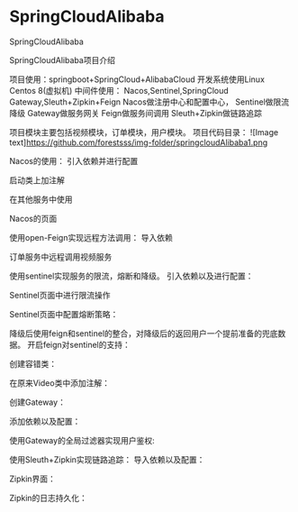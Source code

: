 # SpringCloudAlibaba
SpringCloudAlibaba

SpringCloudAlibaba项目介绍

项目使用：springboot+SpringCloud+AlibabaCloud
开发系统使用Linux Centos 8(虚拟机)
中间件使用：
Nacos,Sentinel,SpringCloud Gateway,Sleuth+Zipkin+Feign
Nacos做注册中心和配置中心，
Sentinel做限流降级
Gateway做服务网关
Feign做服务间调用
Sleuth+Zipkin做链路追踪

项目模块主要包括视频模块，订单模块，用户模块。
项目代码目录：
![Image text]https://github.com/forestsss/img-folder/springcloudAlibaba1.png


Nacos的使用：
引入依赖并进行配置



启动类上加注解

在其他服务中使用

Nacos的页面

使用open-Feign实现远程方法调用：
导入依赖


订单服务中远程调用视频服务

使用sentinel实现服务的限流，熔断和降级。
引入依赖以及进行配置：


Sentinel页面中进行限流操作

Sentinel页面中配置熔断策略：

降级后使用feign和sentinel的整合，对降级后的返回用户一个提前准备的兜底数据。
开启feign对sentinel的支持：

创建容错类：

在原来Video类中添加注解：

创建Gateway：

添加依赖以及配置：



使用Gateway的全局过滤器实现用户鉴权:

使用Sleuth+Zipkin实现链路追踪：
导入依赖以及配置：


Zipkin界面：

Zipkin的日志持久化：


